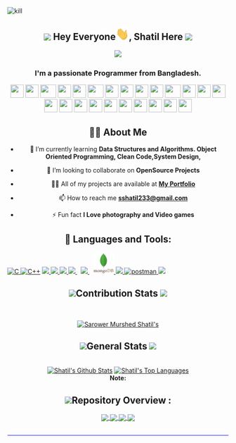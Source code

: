 <!-- <a href="#"><img width="100%" height="auto" src="https://image.freepik.com/free-vector/human-evolution-monkey-modern-man-programmer-computer-user-isolated-white_33099-1593.jpg" height="175px"/></a>  -->

![kill](https://user-images.githubusercontent.com/38027343/155214729-d06c4819-875c-428c-8d49-9d6166fef0ac.gif)


<div align="center">
 
## <img src="https://media.giphy.com/media/iY8CRBdQXODJSCERIr/giphy.gif" width="30px"> Hey Everyone<img src="https://raw.githubusercontent.com/ABSphreak/ABSphreak/master/gifs/Hi.gif" width="30px">, Shatil Here <img src="https://media.giphy.com/media/iY8CRBdQXODJSCERIr/giphy.gif" width="30px">
<!-- <h1 align="center">Hi <img src="https://raw.githubusercontent.com/MartinHeinz/MartinHeinz/master/wave.gif" width="30px"> I'm Shatil</h1> -->
<img src="https://i.ibb.co/SXXjpL4/header.png">

<h3 align="center">I'm a passionate Programmer from Bangladesh.</h3>
<div>
    <img src="https://cultofthepartyparrot.com/parrots/hd/githubparrot.gif" width="30" height="30"/>
    <img src="https://cultofthepartyparrot.com/flags/hd/indiaparrot.gif" width="30" height="30"/>
    <img src="https://cultofthepartyparrot.com/parrots/asyncparrot.gif" width="36" height="30"/>
    <img src="https://cultofthepartyparrot.com/parrots/hd/githubparrot.gif" width="30" height="30"/>
    <img src="https://cultofthepartyparrot.com/flags/hd/indiaparrot.gif" width="30" height="30"/>
    <img src="https://cultofthepartyparrot.com/parrots/asyncparrot.gif" width="36" height="30"/>
    <img src="https://cultofthepartyparrot.com/parrots/hd/opensourceparrot.gif" width="30" height="30"/>
    <img src="https://cultofthepartyparrot.com/parrots/hd/dealwithitnowparrot.gif" width="30" height="30"/>
    <img src="https://cultofthepartyparrot.com/parrots/hd/githubparrot.gif" width="30" height="30"/>
    <img src="https://cultofthepartyparrot.com/flags/hd/indiaparrot.gif" width="30" height="30"/>
    <img src="https://cultofthepartyparrot.com/parrots/asyncparrot.gif" width="36" height="30"/>
    <img src="https://cultofthepartyparrot.com/parrots/hd/laptop_parrot.gif" width="30" height="30"/>
    <img src="https://cultofthepartyparrot.com/parrots/hd/spinningparrot.gif" width="30" height="30"/>
    <img src="https://cultofthepartyparrot.com/parrots/hd/levitationparrot.gif" width="30" height="30"/>
    <img src="https://cultofthepartyparrot.com/parrots/hd/meldparrot.gif" width="30" height="30"/>
    <img src="https://cultofthepartyparrot.com/parrots/slomoparrot.gif" width="30" height="30"/>
    <img src="https://cultofthepartyparrot.com/parrots/hd/moonwalkingparrot.gif" width="30" height="30"/>
    <img src="https://cultofthepartyparrot.com/parrots/hd/stableparrot.gif" width="30" height="30"/>
    <img src="https://cultofthepartyparrot.com/parrots/hd/scienceparrot.gif" width="30" height="30"/>
    <img src="https://cultofthepartyparrot.com/parrots/hd/pirateparrot.gif" width="30" height="30"/>
    <img src="https://cultofthepartyparrot.com/parrots/hd/footballparrot.gif" width="30" height="30"/>
    <img src="https://cultofthepartyparrot.com/parrots/hd/illuminatiparrot.gif" width="30" height="30"/>
    <img src="https://cultofthepartyparrot.com/parrots/hd/hypnoparrotdark.gif" width="30" height="30"/>
    <img src="https://cultofthepartyparrot.com/parrots/hd/mustacheparrot.gif" width="30" height="30"/>
</div>


## 🙋‍♂️ About Me


- 🌱 I’m currently learning **Data Structures and Algorithms. Object Oriented Programming, Clean Code,System Design,**

- 👯 I’m looking to collaborate on **OpenSource Projects**

- 👨‍💻 All of my projects are available at **[My Portfolio](https://github.com/shatilsarower)**

- 📫 How to reach me **sshatil233@gmail.com**

- ⚡ Fun fact **I Love photography and Video games**

## 🚀 Languages and Tools:

<p align="left"> <a href="https://devdocs.io/c/" target="_blank"> <img src="https://img.icons8.com/dusk/2x/c.png" alt="C" width="40" height="40"/> <a href="https://devdocs.io/cpp/" target="_blank"> <img src="https://img.icons8.com/officel/2x/c-plus-plus.png" alt="C++" width="40" height="40"/></a>
    <a href="https://www.java.com" target="_blank"> <img src="https://img.icons8.com/color/48/000000/java-coffee-cup-logo.png"/> </a>
    <a href="https://flutter.dev/" target="_blank"> <img src="https://storage.googleapis.com/cms-storage-bucket/6a07d8a62f4308d2b854.svg"/> 
    </a>
  
   </a> 
     </a> 
     </a> 
    <a href="https://www.python.org" target="_blank"> <img src="https://img.icons8.com/color/48/000000/python.png"/> </a> 
    <a style="padding-right:8px;" href="https://nodejs.org" target="_blank"> <img src="https://img.icons8.com/color/48/000000/nodejs.png"/> </a> 
    <a style="padding-right:8px;" href="https://www.mysql.com/" target="_blank"> <img src="https://img.icons8.com/fluent/50/000000/mysql-logo.png"/> </a>
    <a href="https://www.mongodb.com/" target="_blank"> <img src="https://raw.githubusercontent.com/devicons/devicon/master/icons/mongodb/mongodb-original-wordmark.svg" alt="mongodb" width="48" height="48"/> </a> 
    <a href="https://firebase.google.com/" target="_blank"> <img src="https://img.icons8.com/color/48/000000/firebase.png"/> </a> 
    <a href="https://postman.com" target="_blank"> <img src="https://www.vectorlogo.zone/logos/getpostman/getpostman-icon.svg" alt="postman" width="45" height="45"/> </a>   
    <a href="https://git-scm.com/" target="_blank"> <img src="https://img.icons8.com/color/48/000000/git.png"/> </a> 
     </a> 
    </a>
  
</p>

<!-- [![React Badge](https://img.shields.io/badge/-React-61DBFB?style=for-the-badge&labelColor=black&logo=react&logoColor=61DBFB)](#)  [![Javascript Badge](https://img.shields.io/badge/-Javascript-F0DB4F?style=for-the-badge&labelColor=black&logo=javascript&logoColor=F0DB4F)](#) [![Typescript Badge](https://img.shields.io/badge/-Typescript-007acc?style=for-the-badge&labelColor=black&logo=typescript&logoColor=007acc)](#) [![Nodejs Badge](https://img.shields.io/badge/-Nodejs-3C873A?style=for-the-badge&labelColor=black&logo=node.js&logoColor=3C873A)](#) [![GraphQL Badge](https://img.shields.io/badge/-GraphQl-e535ab?style=for-the-badge&labelColor=black&logo=node.js&logoColor=e535ab)](#) -->
<div align="center">

## <img src="https://media.giphy.com/media/iY8CRBdQXODJSCERIr/giphy.gif" width="30px">Contribution Stats <img src="https://media.giphy.com/media/iY8CRBdQXODJSCERIr/giphy.gif" width="30px">
<br/>

<p align="center">
    <a href="https://github.com/shatilsarower/github-readme-streak-stats">
        <img title="🔥 Get streak stats for your profile at git.io/streak-stats" alt="Sarower Murshed Shatil's" src="https://github-readme-streak-stats.herokuapp.com/?user=shatilsarower&theme=black-ice&hide_border=true&stroke=0000&background=060A0CD0"/>
    </a>
</p>

<!-- ## 📊 My Github Stats --> 

<div align="center">

## <img src="https://media.giphy.com/media/iY8CRBdQXODJSCERIr/giphy.gif" width="30px">General Stats <img src="https://media.giphy.com/media/iY8CRBdQXODJSCERIr/giphy.gif" width="30px">

  <br/>
    <a href="https://github.com/shatilsarower/github-readme-stats"><img alt="Shatil's Github Stats" src="https://github-readme-stats.vercel.app/api?username=shatilsarower&show_icons=true&count_private=true&theme=react&hide_border=true&bg_color=0D1117" /></a>
  <a href="https://github.com/shatilsarower/github-readme-stats"><img alt="Shatil's Top Languages" src="https://github-readme-stats.vercel.app/api/top-langs/?username=shatilsarower&langs_count=8&count_private=true&layout=compact&theme=react&hide_border=true&bg_color=0D1117" /></a>
  <br/>
  <b>Note:</b> 
 
<div align="center">

## <img src="https://media.giphy.com/media/iY8CRBdQXODJSCERIr/giphy.gif" width="30px">Repository Overview :

<a href="https://github.com/hrugved06/Career-Prediction-System">
 <img align='center' src="https://github-readme-stats.vercel.app/api/pin/?username=hrugved06&repo=Career-Prediction-System&theme=dark" />
</a>

<a href="https://github.com/hrugved06/Playing-TRex-game-using-facial-recognition">
 <img align='center' src="https://github-readme-stats.vercel.app/api/pin/?username=hrugved06&repo=TRex-game-using-facial-recognition&theme=dark" />
</a>

<a href="https://github.com/hrugved06/Discbot_ai">
 <img align='center' src="https://github-readme-stats.vercel.app/api/pin/?username=hrugved06&repo=Discbot_ai&theme=dark" />
</a>

<a href="https://github.com/hrugved06/Team-PSI-Portfolio-webIO">
 <img align='center' src="https://github-readme-stats.vercel.app/api/pin/?username=hrugved06&repo=Team-PSI-Portfolio-webIO&theme=dark" />
</a>
 
 </div>

</br>
<hr style="height:2px;#8080ffborder-width:0;border-radius: 5px;color:gray;background-color:#8080ff">

<br/>
<br/>


